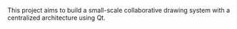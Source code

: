 This project aims to build a small-scale collaborative drawing system with a centralized architecture using Qt.
